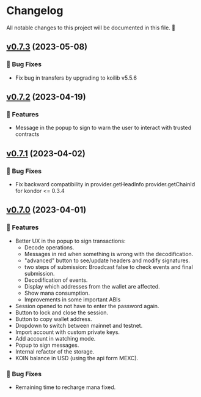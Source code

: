 # Changelog

All notable changes to this project will be documented in this file. 🤘

## [v0.7.3](https://github.com/joticajulian/kondor/releases/tag/v0.7.1) (2023-05-08)

### 🐛 Bug Fixes

- Fix bug in transfers by upgrading to koilib v5.5.6

## [v0.7.2](https://github.com/joticajulian/kondor/releases/tag/v0.7.2) (2023-04-19)

### 🚀 Features

- Message in the popup to sign to warn the user to interact with trusted contracts

## [v0.7.1](https://github.com/joticajulian/kondor/releases/tag/v0.7.1) (2023-04-02)

### 🐛 Bug Fixes

- Fix backward compatibility in provider.getHeadInfo provider.getChainId for kondor <= 0.3.4

## [v0.7.0](https://github.com/joticajulian/kondor/releases/tag/v0.7.0) (2023-04-01)

### 🚀 Features

- Better UX in the popup to sign transactions:
  - Decode operations.
  - Messages in red when something is wrong with the decodification.
  - "advanced" button to see/update headers and modify signatures.
  - two steps of submission: Broadcast false to check events and final submission.
  - Decodification of events.
  - Display which addresses from the wallet are affected.
  - Show mana consumption.
  - Improvements in some important ABIs
- Session opened to not have to enter the password again.
- Button to lock and close the session.
- Button to copy wallet address.
- Dropdown to switch between mainnet and testnet.
- Import account with custom private keys.
- Add account in watching mode.
- Popup to sign messages.
- Internal refactor of the storage.
- KOIN balance in USD (using the api form MEXC).

### 🐛 Bug Fixes

- Remaining time to recharge mana fixed.
